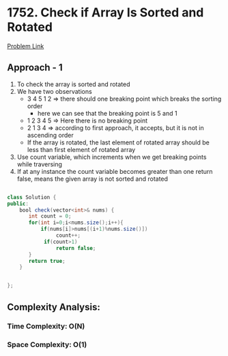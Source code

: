 # 1752. Check if Array Is Sorted and Rotated
[Problem Link](https://www.geeksforgeeks.org/problems/second-largest3735/1)

## Approach - 1

1. To check the array is sorted and rotated
2. We have two observations
   - 3 4 5 1 2 => there should one breaking point which breaks the sorting order
     - here we can see that the breaking point is 5 and 1
   - 1 2 3 4 5 => Here there is no breaking point
   - 2 1 3 4 => according to first approach, it accepts, but it is not in ascending order
   - If the array is rotated, the last element of rotated array should be less than first element of rotated array
3. Use count variable, which increments when we get breaking points while traversing
4. If at any instance the count variable becomes greater than one return false, means the given array is not sorted and rotated

```Java

class Solution {
public:
    bool check(vector<int>& nums) {
       int count = 0;
       for(int i=0;i<nums.size();i++){
           if(nums[i]>nums[(i+1)%nums.size()])
                count++;
            if(count>1)
                return false;
       }
       return true;
    }


};

```

## Complexity Analysis:

### Time Complexity: O(N)

### Space Complexity: O(1)
